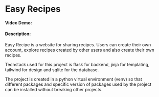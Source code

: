 # Easy Recipes
#### Video Demo: 
#### Description: 

Easy Recipe is a website for sharing recipes. Users can create their own account, explore recipes created by other users and also create their own recipes.

Techstack used for this project is flask for backend, jinja for templating, tailwind for design and sqlite for the database.

The project is created in a python virtual environment (venv) so that different packages and specific version of packages used by the project can be installed without breaking other projects.

